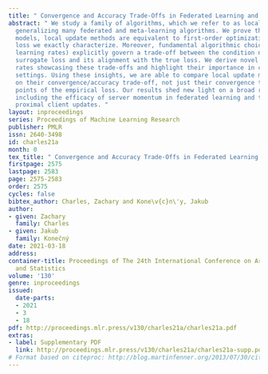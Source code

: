 ```yaml
---
title: " Convergence and Accuracy Trade-Offs in Federated Learning and Meta-Learning "
abstract: " We study a family of algorithms, which we refer to as local update methods,
  generalizing many federated and meta-learning algorithms. We prove that for quadratic
  models, local update methods are equivalent to first-order optimization on a surrogate
  loss we exactly characterize. Moreover, fundamental algorithmic choices (such as
  learning rates) explicitly govern a trade-off between the condition number of the
  surrogate loss and its alignment with the true loss. We derive novel convergence
  rates showcasing these trade-offs and highlight their importance in communication-limited
  settings. Using these insights, we are able to compare local update methods based
  on their convergence/accuracy trade-off, not just their convergence to critical
  points of the empirical loss. Our results shed new light on a broad range of phenomena,
  including the efficacy of server momentum in federated learning and the impact of
  proximal client updates. "
layout: inproceedings
series: Proceedings of Machine Learning Research
publisher: PMLR
issn: 2640-3498
id: charles21a
month: 0
tex_title: " Convergence and Accuracy Trade-Offs in Federated Learning and Meta-Learning "
firstpage: 2575
lastpage: 2583
page: 2575-2583
order: 2575
cycles: false
bibtex_author: Charles, Zachary and Kone\v{c}n\'y, Jakub
author:
- given: Zachary
  family: Charles
- given: Jakub
  family: Konečný
date: 2021-03-18
address:
container-title: Proceedings of The 24th International Conference on Artificial Intelligence
  and Statistics
volume: '130'
genre: inproceedings
issued:
  date-parts:
  - 2021
  - 3
  - 18
pdf: http://proceedings.mlr.press/v130/charles21a/charles21a.pdf
extras:
- label: Supplementary PDF
  link: http://proceedings.mlr.press/v130/charles21a/charles21a-supp.pdf
# Format based on citeproc: http://blog.martinfenner.org/2013/07/30/citeproc-yaml-for-bibliographies/
---
```

